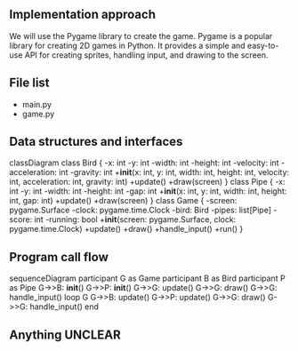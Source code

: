 ## Implementation approach

We will use the Pygame library to create the game. Pygame is a popular library for creating 2D games in Python. It provides a simple and easy-to-use API for creating sprites, handling input, and drawing to the screen.

## File list

- main.py
- game.py

## Data structures and interfaces


classDiagram
    class Bird {
        -x: int
        -y: int
        -width: int
        -height: int
        -velocity: int
        -acceleration: int
        -gravity: int
        +__init__(x: int, y: int, width: int, height: int, velocity: int, acceleration: int, gravity: int)
        +update()
        +draw(screen)
    }
    class Pipe {
        -x: int
        -y: int
        -width: int
        -height: int
        -gap: int
        +__init__(x: int, y: int, width: int, height: int, gap: int)
        +update()
        +draw(screen)
    }
    class Game {
        -screen: pygame.Surface
        -clock: pygame.time.Clock
        -bird: Bird
        -pipes: list[Pipe]
        -score: int
        -running: bool
        +__init__(screen: pygame.Surface, clock: pygame.time.Clock)
        +update()
        +draw()
        +handle_input()
        +run()
    }


## Program call flow


sequenceDiagram
    participant G as Game
    participant B as Bird
    participant P as Pipe
    G->>B: __init__()
    G->>P: __init__()
    G->>G: update()
    G->>G: draw()
    G->>G: handle_input()
    loop G
        G->>B: update()
        G->>P: update()
        G->>G: draw()
        G->>G: handle_input()
    end


## Anything UNCLEAR



